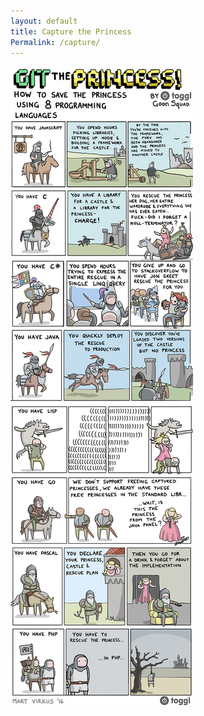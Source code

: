 ```yaml
---
layout: default
title: Capture the Princess
Permalink: /capture/
---
```

![alt text](p.jpg "capture")
